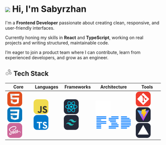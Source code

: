 # <img src="https://github.com/blackcater/blackcater/raw/main/images/Hi.gif" height="30"/> Hi, I'm Sabyrzhan

I'm a **Frontend Developer** passionate about creating clean, responsive, and user-friendly interfaces.

Currently honing my skills in **React** and **TypeScript**, working on real projects and writing structured, maintainable code.

I’m eager to join a product team where I can contribute, learn from experienced developers, and grow as an engineer.

## <img src="./assets/gifs/Gears.gif" height="22"/> Tech Stack

<table>
  <thead>
    <tr>
      <th>Core</th>
      <th>Languages</th>
      <th>Frameworks</th>
      <th>Architecture</th>
      <th>Tools</th>
    </tr>
  </thead>
  <tbody>
    <tr>
      <td>
        <img src="./assets/icons/core/HTML.svg" width="48" />
        <img src="./assets/icons/core/CSS.svg" width="48" />
        <img src="./assets/icons/core/Sass.svg" width="48" />
      </td>
      <td>
        <img src="./assets/icons/languages/JavaScript.svg" width="48" />
        <img src="./assets/icons/languages/TypeScript.svg" width="48" />
      </td>
      <td>
        <img src="./assets/icons/frameworks/React-Dark.svg" width="48" />
        <img src="./assets/icons/frameworks/TailwindCSS-Dark.svg" width="48" />
      </td>
      <td>
        <img src="./assets/icons/architecture/bem.svg" width="48" />
        <img src="./assets/icons/architecture/fsd.png" width="124" />
      </td>
      <td>
        <img src="./assets/icons/tools/Git.svg" width="48" />
        <img src="./assets/icons/tools/Vite-Dark.svg" width="48" />
        <img src="./assets/icons/tools/Vercel-Dark.svg" width="48" />
      </td>
    </tr>
  </tbody>
</table>
